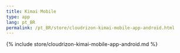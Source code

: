 ```yaml
---
title: Kimai Mobile
type: app 
lang: pt_BR
permalink: /pt_BR/store/cloudrizon-kimai-mobile-app-android.html
---
```


{% include store/cloudrizon-kimai-mobile-app-android.md %}
